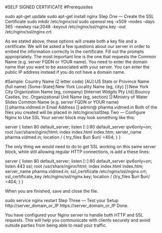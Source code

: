 #SELF SIGNED CERTIFICATE
#Prerequisites

sudo apt-get update
sudo apt-get install nginx
Step One — Create the SSL Certificate
sudo mkdir /etc/nginx/ssl
sudo openssl req -x509 -nodes -days 365 -newkey rsa:2048 -keyout /etc/nginx/ssl/nginx.key -out
/etc/nginx/ssl/nginx.crt

As we stated above, these options will create both a key file and a certificate. We will be asked a few
questions about our server in order to embed the information correctly in the certificate.
Fill out the prompts appropriately. The most important line is the one that requests the Common Name
(e.g. server FQDN or YOUR name). You need to enter the domain name that you want to be associated
with your server. You can enter the public IP address instead if you do not have a domain name.

#Sample:
Country Name (2 letter code) [AU]:US
State or Province Name (full name) [Some-State]:New York
Locality Name (eg, city) []:New York City
Organization Name (eg, company) [Internet Widgits Pty Ltd]:Bouncy Castles, Inc.
Organizational Unit Name (eg, section) []:Ministry of Water Slides
Common Name (e.g. server FQDN or YOUR name) []:pharma.vidmed.in
Email Address []:admin@ pharma.vidmed.in
Both of the files you created will be placed in
/etc/nginx/sslStep Two — Configure Nginx to Use SSL
Your server block may look something like this:

server {
listen 80 default_server;
listen [::]:80 default_server ipv6only=on;
root /usr/share/nginx/html;
index index.html index.htm;
server_name pharma.vidmed.in;
location / {
try_files $uri $uri/ =404;
}
}

The only thing we would need to do to get SSL working on this same server block, while still allowing
regular HTTP connections, is add a these lines:

server {
listen 80 default_server;
listen [::]:80 default_server ipv6only=on;
listen 443 ssl;
root /usr/share/nginx/html;
index index.html index.htm;
server_name pharma.vidmed.in;
ssl_certificate /etc/nginx/ssl/nginx.crt;
ssl_certificate_key /etc/nginx/ssl/nginx.key;
location / {try_files $uri $uri/ =404;
}
}

When you are finished, save and close the file.

sudo service nginx restart
Step Three — Test your Setup
http://server_domain_or_IP
https://server_domain_or_IP
Done.

You have configured your Nginx server to handle both HTTP and SSL requests. This will help you
communicate with clients securely and avoid outside parties from being able to read your traffic.
